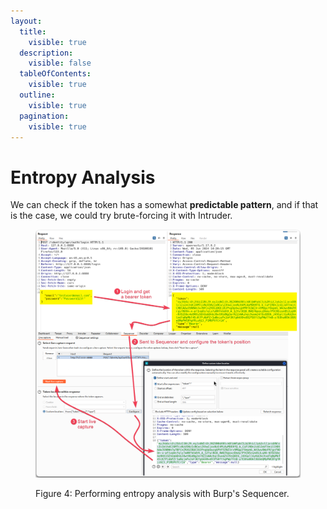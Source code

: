 ```yaml
---
layout:
  title:
    visible: true
  description:
    visible: false
  tableOfContents:
    visible: true
  outline:
    visible: true
  pagination:
    visible: true
---
```


# Entropy Analysis

We can check if the token has a somewhat **predictable pattern**, and if that is the case, we could try brute-forcing it with Intruder.

<figure><img src="../../../../../../../.gitbook/assets/api_token_entropy_analysis.png" alt=""><figcaption><p>Figure 4: Performing entropy analysis with Burp's Sequencer.</p></figcaption></figure>
